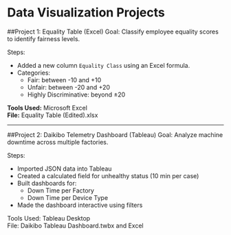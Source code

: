 # Data Visualization Projects

##Project 1: Equality Table (Excel)
Goal: Classify employee equality scores to identify fairness levels.

Steps:
- Added a new column `Equality Class` using an Excel formula.
- Categories:
  - Fair: between -10 and +10  
  - Unfair: between -20 and +20  
  - Highly Discriminative: beyond ±20

**Tools Used:** Microsoft Excel  
**File:** Equality Table (Edited).xlsx

---

##Project 2: Daikibo Telemetry Dashboard (Tableau)
Goal: Analyze machine downtime across multiple factories.

Steps:
- Imported JSON data into Tableau
- Created a calculated field for unhealthy status (10 min per case)
- Built dashboards for:
  - Down Time per Factory  
  - Down Time per Device Type  
- Made the dashboard interactive using filters

Tools Used: Tableau Desktop  
File: Daikibo Tableau Dashboard.twbx and Excel

